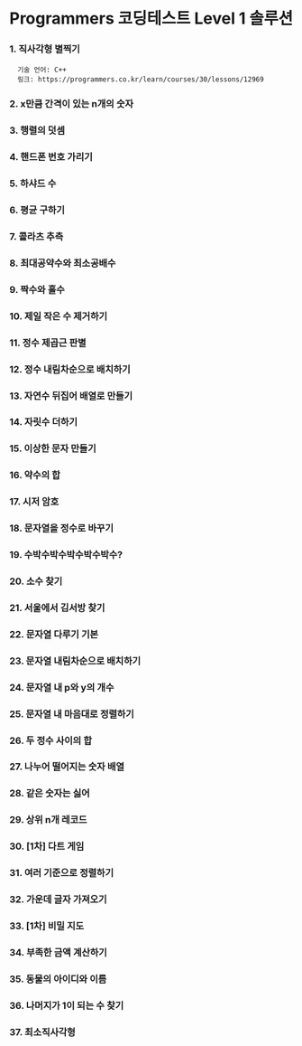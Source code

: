 # Programmers 코딩테스트 Level 1 솔루션

### 1. 직사각형 별찍기
      기술 언어: C++
      링크: https://programmers.co.kr/learn/courses/30/lessons/12969
  
### 2. x만큼 간격이 있는 n개의 숫자
### 3. 행렬의 덧셈
### 4. 핸드폰 번호 가리기
### 5. 하샤드 수
### 6. 평균 구하기
### 7. 콜라츠 추측
### 8. 최대공약수와 최소공배수
### 9. 짝수와 홀수
### 10. 제일 작은 수 제거하기
### 11. 정수 제곱근 판별
### 12. 정수 내림차순으로 배치하기
### 13. 자연수 뒤집어 배열로 만들기
### 14. 자릿수 더하기
### 15. 이상한 문자 만들기
### 16. 약수의 합
### 17. 시저 암호
### 18. 문자열을 정수로 바꾸기
### 19. 수박수박수박수박수박수?
### 20. 소수 찾기
### 21. 서울에서 김서방 찾기
### 22. 문자열 다루기 기본
### 23. 문자열 내림차순으로 배치하기
### 24. 문자열 내 p와 y의 개수
### 25. 문자열 내 마음대로 정렬하기
### 26. 두 정수 사이의 합
### 27. 나누어 떨어지는 숫자 배열
### 28. 같은 숫자는 싫어
### 29. 상위 n개 레코드
### 30. [1차] 다트 게임
### 31. 여러 기준으로 정렬하기
### 32. 가운데 글자 가져오기
### 33. [1차] 비밀 지도
### 34. 부족한 금액 계산하기
### 35. 동물의 아이디와 이름
### 36. 나머지가 1이 되는 수 찾기
### 37. 최소직사각형
